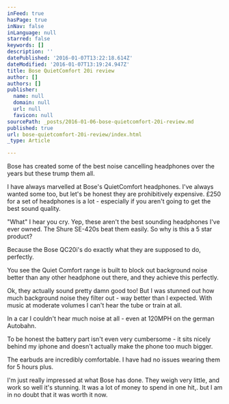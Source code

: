 ```yaml
---
inFeed: true
hasPage: true
inNav: false
inLanguage: null
starred: false
keywords: []
description: ''
datePublished: '2016-01-07T13:22:18.614Z'
dateModified: '2016-01-07T13:19:24.947Z'
title: Bose QuietComfort 20i review
author: []
authors: []
publisher:
  name: null
  domain: null
  url: null
  favicon: null
sourcePath: _posts/2016-01-06-bose-quietcomfort-20i-review.md
published: true
url: bose-quietcomfort-20i-review/index.html
_type: Article

---
```

Bose has created some of the best noise cancelling headphones over the years but these trump them all.

I have always marvelled at Bose's QuietComfort headphones. I've always wanted some too, but let's be honest they are prohibitively expensive. £250 for a set of headphones is a lot - especially if you aren't going to get the best sound quality.

"What" I hear you cry. Yep, these aren't the best sounding headphones I've ever owned. The Shure SE-420s beat them easily. So why is this a 5 star product?

Because the Bose QC20i's do exactly what they are supposed to do, perfectly.

You see the Quiet Comfort range is built to block out background noise better than any other headphone out there, and they achieve this perfectly.

Ok, they actually sound pretty damn good too! But I was stunned out how much background noise they filter out - way better than I expected. With music at moderate volumes I can't hear the tube or train at all.

In a car I couldn't hear much noise at all - even at 120MPH on the german Autobahn.

To be honest the battery part isn't even very cumbersome - it sits nicely behind my iphone and doesn't actually make the phone too much bigger.

The earbuds are incredibly comfortable. I have had no issues wearing them for 5 hours plus.

I'm just really impressed at what Bose has done. They weigh very little, and work so well it's stunning. It was a lot of money to spend in one hit,. but I am in no doubt that it was worth it now.